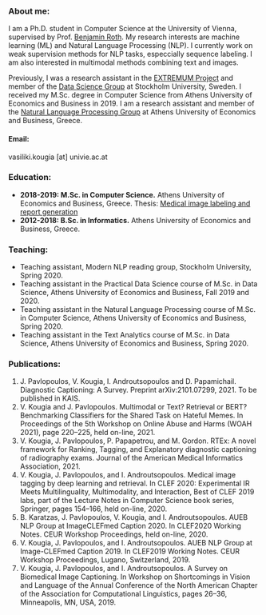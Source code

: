 ### About me:
I am a Ph.D. student in Computer Science at the University of Vienna, supervised by Prof. [Benjamin Roth](https://www.benjaminroth.net). My research interests are machine learning (ML) and Natural Language Processing (NLP). I currently work on weak supervision methods for NLP tasks, especcially sequence labeling. I am also interested in multimodal methods combining text and images.


Previously, I was a research assistant in the [EXTREMUM Project](https://dsv.su.se/en/research/research-areas/datascience/extremum-explainable-and-ethical-machine-learning-for-knowledge-discovery-from-medical-data-sources-1.442728) and member of the [Data Science Group](https://datascience.dsv.su.se/) at Stockholm University, Sweden. I received my M.Sc. degree in Computer Science from Athens University of Economics and Business in 2019. I am a research assistant and member of the [Natural Language Processing Group](http://nlp.cs.aueb.gr/) at Athens University of Economics and Business, Greece.


#### Email: 
vasiliki.kougia [at] univie.ac.at


### Education:
- **2018-2019: M.Sc. in Computer Science.** Athens University of Economics and Business, Greece. Thesis: [Medical image labeling and report generation](http://nlp.cs.aueb.gr/theses/kougia_msc_thesis.pdf)
- **2012-2018: B.Sc. in Informatics.** Athens University of Economics and Business, Greece.


### Teaching:
- Teaching assistant, Modern NLP reading group, Stockholm University, Spring 2020.
- Teaching assistant in the Practical Data Science course of M.Sc. in Data Science, Athens University of Economics and Business, Fall 2019 and 2020.
- Teaching assistant in the Natural Language Processing course of M.Sc. in Computer Science, Athens University of Economics and Business, Spring 2020.
- Teaching assistant in the Text Analytics course of M.Sc. in Data Science, Athens University of Economics and Business, Spring 2020.


### Publications:
1. J. Pavlopoulos, V. Kougia, I. Androutsopoulos and D. Papamichail. Diagnostic Captioning: A Survey. Preprint arXiv:2101.07299, 2021. To be published in KAIS.
2. V. Kougia and J. Pavlopoulos. Multimodal or Text? Retrieval or BERT? Benchmarking Classifiers for the Shared Task on Hateful Memes. In Proceedings of the 5th Workshop on Online Abuse and Harms (WOAH 2021), page 220–225, held on-line, 2021.
3. V. Kougia, J. Pavlopoulos, P. Papapetrou, and M. Gordon. RTEx: A novel framework for Ranking, Tagging, and Explanatory diagnostic captioning of radiography exams. Journal of the American Medical Informatics Association, 2021.
4. V. Kougia, J. Pavlopoulos, and I. Androutsopoulos. Medical image tagging by deep learning and retrieval. In CLEF 2020: Experimental IR Meets Multilinguality, Multimodality, and Interaction, Best of CLEF 2019 labs, part of the Lecture Notes in Computer Science book series, Springer, pages 154–166, held on-line, 2020.
5. B. Karatzas, J. Pavlopoulos, V. Kougia, and I. Androutsopoulos. AUEB NLP Group at ImageCLEFmed Caption 2020. In CLEF2020 Working Notes. CEUR Workshop Proceedings, held on-line, 2020.
6. V. Kougia, J. Pavlopoulos, and I. Androutsopoulos. AUEB NLP Group at Image-CLEFmed Caption 2019. In CLEF2019 Working Notes. CEUR Workshop Proceedings, Lugano, Switzerland, 2019.
7. V. Kougia, J. Pavlopoulos, and I. Androutsopoulos. A Survey on Biomedical Image Captioning. In Workshop on Shortcomings in Vision and Language of the Annual Conference of the North American Chapter of the Association for Computational Linguistics, pages 26–36, Minneapolis, MN, USA, 2019.
